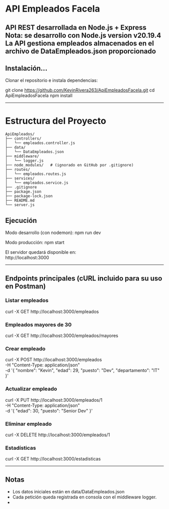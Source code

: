 # API Empleados Facela

API REST desarrollada en **Node.js + Express** Nota: se desarrollo con Node.js version v20.19.4 
La API gestiona empleados almacenados en el archivo de DataEmpleados.json proporcionado
---

## Instalación...

Clonar el repositorio e instala dependencias:

git clone https://github.com/KevinRivera263/ApiEmpleadosFacela.git
cd ApiEmpleadosFacela
npm install

---

# Estructura del Proyecto
```plaintext
ApiEmpleados/
├── controllers/
│   └── empleados.controller.js
├── data/
│   └── DataEmpleados.json
├── middleware/
│   └── logger.js
├── node_modules/   # (ignorado en GitHub por .gitignore)
├── routes/
│   └── empleados.routes.js
├── services/
│   └── empleados.service.js
├── .gitignore
├── package.json
├── package-lock.json
├── README.md
└── server.js
```
##  Ejecución

Modo desarrollo (con nodemon):
npm run dev

Modo producción:
npm start

El servidor quedará disponible en:  
http://localhost:3000

---

##  Endpoints principales (cURL incluido para su uso en Postman)

### Listar empleados
curl -X GET http://localhost:3000/empleados

### Empleados mayores de 30
curl -X GET http://localhost:3000/empleados/mayores

### Crear empleado
curl -X POST http://localhost:3000/empleados \
  -H "Content-Type: application/json" \
  -d '{ "nombre": "Kevin", "edad": 29, "puesto": "Dev", "departamento": "IT" }'

### Actualizar empleado
curl -X PUT http://localhost:3000/empleados/1 \
  -H "Content-Type: application/json" \
  -d '{ "edad": 30, "puesto": "Senior Dev" }'

### Eliminar empleado
curl -X DELETE http://localhost:3000/empleados/1

### Estadísticas
curl -X GET http://localhost:3000/estadisticas

---

##  Notas
- Los datos iniciales están en data/DataEmpleados.json
- Cada petición queda registrada en consola con el middleware logger.
- 
